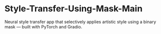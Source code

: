 # Style-Transfer-Using-Mask-Main
Neural style transfer app that selectively applies artistic style using a binary mask — built with PyTorch and Gradio.
